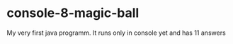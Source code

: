 console-8-magic-ball
====================

My very first java programm. It runs only in console yet and has 11 answers
